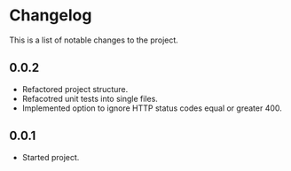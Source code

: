 # Changelog

This is a list of notable changes to the project.

## 0.0.2

* Refactored project structure.
* Refacotred unit tests into single files.
* Implemented option to ignore HTTP status codes equal or greater 400.

## 0.0.1

* Started project.